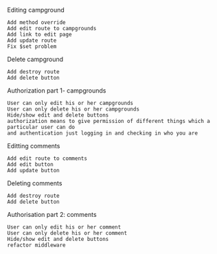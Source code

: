 Editing campground

    Add method override
    Add edit route to campgrounds
    Add link to edit page
    Add update route
    Fix $set problem

Delete campground

    Add destroy route
    Add delete button

Authorization part 1- campgrounds

    User can only edit his or her campgrounds
    User can only delete his or her campgrounds
    Hide/show edit and delete buttons
    authorization means to give permission of different things which a particular user can do
    and authentication just logging in and checking in who you are

Editting comments

    Add edit route to comments
    Add edit button
    Add update button

Deleting comments

    Add destroy route
    Add delete button

Authorisation part 2: comments

    User can only edit his or her comment
    User can only delete his or her comment
    Hide/show edit and delete buttons
    refactor middleware
